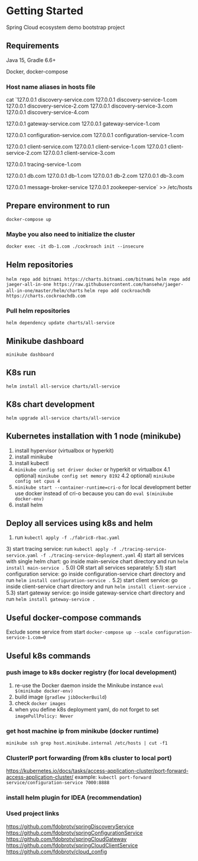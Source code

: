 # Getting Started
Spring Cloud ecosystem demo bootstrap project

## Requirements
Java 15, Gradle 6.6+

Docker, docker-compose

### Host name aliases in hosts file
cat `127.0.0.1 discovery-service.com
127.0.0.1 discovery-service-1.com
127.0.0.1 discovery-service-2.com
127.0.0.1 discovery-service-3.com
127.0.0.1 discovery-service-4.com

127.0.0.1 gateway-service.com
127.0.0.1 gateway-service-1.com

127.0.0.1 configuration-service.com
127.0.0.1 configuration-service-1.com

127.0.0.1 client-service.com
127.0.0.1 client-service-1.com
127.0.0.1 client-service-2.com
127.0.0.1 client-service-3.com

127.0.0.1 tracing-service-1.com

127.0.0.1 db.com
127.0.0.1 db-1.com
127.0.0.1 db-2.com
127.0.0.1 db-3.com

127.0.0.1 message-broker-service
127.0.0.1 zookeeper-service` >> /etc/hosts

## Prepare environment to run
`docker-compose up`

### Maybe you also need to initialize the cluster
`docker exec -it db-1.com ./cockroach init --insecure`

## Helm repositories
`helm repo add bitnami https://charts.bitnami.com/bitnami`
`helm repo add jaeger-all-in-one https://raw.githubusercontent.com/hansehe/jaeger-all-in-one/master/helm/charts`
`helm repo add cockroachdb https://charts.cockroachdb.com`
### Pull helm repositories
`helm dependency update charts/all-service`

## Minikube dashboard
`minikube dashboard`

## K8s run
`helm install all-service charts/all-service`

## K8s chart development
`helm upgrade all-service charts/all-service`

## Kubernetes installation with 1 node (minikube)
1) install hypervisor (virtualbox or hyperkit)
2) install minikube
3) install kubectl
4) `minikube config set driver docker` or hyperkit or virtualbox
4.1 optional) `minikube config set memory 8192`
4.2 optional) `minikube config set cpus 4`
5) `minikube start --container-runtime=cri-o` for local development better use docker instead of cri-o because you can do `eval $(minikube docker-env)`
6) install helm

## Deploy all services using k8s and helm
1) run `kubectl apply -f ./fabric8-rbac.yaml` 

[comment]: <> (2&#41; start database and vault services using docker `docker-compose up -d db-1.com vault-config`)
3) start tracing service: run `kubectl apply -f ./tracing-service-service.yaml -f ./tracing-service-deployment.yaml`
4) start all services with single helm chart: go inside main-service chart directory and run `helm install main-service .`
5.0) OR start all services separately:
5.1) start configuration service: go inside configuration-service chart directory and run `helm install configuration-service .`
5.2) start client service: go inside client-service chart directory and run `helm install client-service .`
5.3) start gateway service: go inside gateway-service chart directory and run `helm install gateway-service .`

## Useful docker-compose commands
Exclude some service from start
`docker-compose up --scale configuration-service-1.com=0`

## Useful k8s commands
### push image to k8s docker registry (for local development)
1) re-use the Docker daemon inside the Minikube instance `eval $(minikube docker-env)`
2) build image (`gradlew jibDockerBuild`)
3) check `docker images`
4) when you define k8s deployment yaml, do not forget to set `imagePullPolicy: Never`

### get host machine ip from minikube (docker runtime)
`minikube ssh grep host.minikube.internal /etc/hosts | cut -f1`

### ClusterIP port forwarding (from k8s cluster to local port)
https://kubernetes.io/docs/tasks/access-application-cluster/port-forward-access-application-cluster/
example: `kubectl port-forward service/configuration-service 7000:8888`

### install helm plugin for IDEA (recommendation)

### Used project links
https://github.com/fdobrotv/springDiscoveryService
https://github.com/fdobrotv/springConfigurationService
https://github.com/fdobrotv/springCloudGateway
https://github.com/fdobrotv/springCloudClientService
https://github.com/fdobrotv/cloud_config